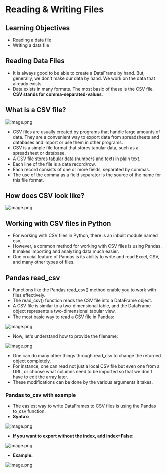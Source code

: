 # Reading & Writing Files

## Learning Objectives

* Reading a data file
* Writing a data file

## Reading Data Files

* It is always good to be able to create a DataFrame by hand. But, generally, we don't make our data by hand. We work on the data that already exists.
* Data exists in many formats. The most basic of these is the CSV file. **CSV stands for comma-separated-values**.


## **What is a CSV file?**








![image.png](https://dphi-live.s3.amazonaws.com/media_uploads/image_d9f0b76fe56547028e47aadd24a72420.png)









* CSV files are usually created by programs that handle large amounts of data. They are a convenient way to export data from spreadsheets and databases and import or use them in other programs.
* CSV is a simple file format that stores tabular data, such as a spreadsheet or database.
* A CSV file stores tabular data (numbers and text) in plain text.
* Each line of the file is a data record/row.
* Each record consists of one or more fields, separated by commas.
* The use of the comma as a field separator is the source of the name for this file format.



## How does CSV look like?









![image.png](https://dphi-live.s3.amazonaws.com/media_uploads/image_3d8387f243f04387b7e26c2dfb87fef2.png)










## Working with CSV files in Python

* For working with CSV files in Python, there is an inbuilt module named csv.
* However, a common method for working with CSV files is using Pandas. It makes importing and analyzing data much easier.
* One crucial feature of Pandas is its ability to write and read Excel, CSV, and many other types of files.




## Pandas read_csv

* Functions like the Pandas read_csv() method enable you to work with files effectively.
* The read_csv() function reads the CSV file into a DataFrame object.
* A CSV file is similar to a two-dimensional table, and the DataFrame object represents a two-dimensional tabular view.
* The most basic way to read a CSV file in Pandas:




![image.png](https://dphi-live.s3.amazonaws.com/media_uploads/image_05cbcb6e9bd7452ca0a20d6632799f3c.png)



* Now, let's understand how to provide the filename:





![image.png](https://dphi-live.s3.amazonaws.com/media_uploads/image_3ab585b60bf7438388328132eb62eed7.png)




* One can do many other things through read_csv to change the returned object completely.
* For instance, one can read not just a local CSV file but even one from a URL, or choose what columns need to be imported so that we don't have to edit the array later.
* These modifications can be done by the various arguments it takes.

### Pandas to_csv with example

* The easiest way to write DataFrames to CSV files is using the Pandas to_csv function.
* **Syntax:**




![image.png](https://dphi-live.s3.amazonaws.com/media_uploads/image_f5966255a3954954b00b240424e929c9.png)



* **If you want to export without the index, add index=False**:

![image.png](https://dphi-live.s3.amazonaws.com/media_uploads/image_c2d4878eb34d465f98240d3894801922.png)

* **Example:**

![image.png](https://dphi-live.s3.amazonaws.com/media_uploads/image_35a79b4cb9284d7bab939c655c8bb735.png)